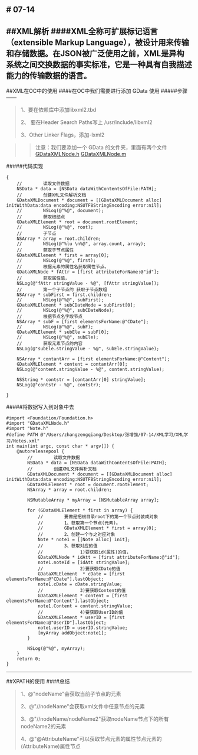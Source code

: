 $$$$# 07-14
---
##XML解析
####XML全称可扩展标记语言（extensible Markup Language），被设计用来传输和存储数据。在JSON被广泛使用之前，XML是异构系统之间交换数据的事实标准，它是一种具有自我描述能力的传输数据的语言。
---
##XML在OC中的使用
####在OC中我们需要进行添加 GData 使用
#####步骤——
>1、要在依赖库中添加libxml2.tbd 
>
>2、 要在Header Search Paths写上 /usr/include/libxml2
>
>3、Other Linker Flags，添加-lxml2

>>注意：我们要添加一个 GData 的文件夹，里面有两个文件
[GDataXMLNode.h](GDataXMLNode.h)
[GDataXMLNode.m](GDataXMLNode.m)

#####代码实现
```
{
    //        读取文件数据
    NSData * data = [NSData dataWithContentsOfFile:PATH];
    //        创建XML文件解析文档
    GDataXMLDocument * document = [[GDataXMLDocument alloc] initWithData:data encoding:NSUTF8StringEncoding error:nil];
    //        NSLog(@"%@", document);
    //        获取根结点
    GDataXMLElement * root = document.rootElement;
    //        NSLog(@"%@", root);
    //        子节点
    NSArray * array = root.children;
    //        NSLog(@"%lu \n%@", array.count, array);
    //        获取子节点属性
    GDataXMLElement * first = array[0];
    //        NSLog(@"%@", first);
    //        根据元素的属性名获取属性节点。
    GDataXMLNode * fAttr = [first attributeForName:@"id"];
    //        获取属性值，
    NSLog(@"fAttr stringValue - %@", [fAttr stringValue]);
    //        第一个子节点的 获取子节点数组
    NSArray * subFirst = first.children;
    //        NSLog(@"%@", subFirst);
    GDataXMLElement * subCDateNode = subFirst[0];
    //        NSLog(@"%@", subCDateNode);
    //        根据节点名字取节点
    NSArray * subF = [first elementsForName:@"CDate"];
    //        NSLog(@"%@", subF);
    GDataXMLElement * subEle = subF[0];
    //        NSLog(@"%@", subEle);
    //        获取元素节点的内容
    NSLog(@"subEle.stringValue - %@", subEle.stringValue);
    
    NSArray * contantArr = [first elementsForName:@"Content"];
    GDataXMLElement * content = contantArr[0];
    NSLog(@"content.stringValue - %@", content.stringValue);
    
    NSString * contstr = [contantArr[0] stringValue];
    NSLog(@"contstr - %@", contstr);

}
```
#####将数据写入到对象中去
```
#import <Foundation/Foundation.h>
#import "GDataXMLNode.h"
#import "Note.h"
#define PATH @"/Users/zhangzengqiang/Desktop/张增强/07-14/XML学习/XML学习/Notes.xml"
int main(int argc, const char * argv[]) {
    @autoreleasepool {
        //        读取文件数据
        NSData * data = [NSData dataWithContentsOfFile:PATH];
        //        创建XML文件解析文档
        GDataXMLDocument * document = [[GDataXMLDocument alloc] initWithData:data encoding:NSUTF8StringEncoding error:nil];
        GDataXMLElement * root = document.rootElement;
        NSArray * array = root.children;
        
        NSMutableArray * myArray = [NSMutableArray array];
        
        for (GDataXMLElement * first in array) {
            //        要做是把根目录root下的第一个节点封装成对象
            //        1、获取第一个节点(元素)。
            //        GDataXMLElement * first = array[0];
            //        2、创建一个与之对应对象
            Note * note1 = [[Note alloc] init];
            //        3、获取对应的值
            //              1)要获取id(属性)的值，
            GDataXMLNode * idAtt = [first attributeForName:@"id"];
            note1.noteId = [idAtt stringValue];
            //              2)要获取CDate的值
            GDataXMLElement  * cDate = [first elementsForName:@"CDate"].lastObject;
            note1.cDate = cDate.stringValue;
            //              3)要获取Content的值
            GDataXMLElement * content = [first elementsForName:@"Content"].lastObject;
            note1.Content = content.stringValue;
            //              4)要获取UserID的值
            GDataXMLElement * userID = [first elementsForName:@"UserID"].lastObject;
            note1.userID = userID.stringValue;
            [myArray addObject:note1];
        }
        
        NSLog(@"%@", myArray);
    }
    return 0;
}
```
---
##XPATH的使用
####总结
>1、@"nodeName"会获取当前子节点的元素
>
>2、@"//nodeName"会获取xml文件中任意节点的元素
>
>3、@"//nodeName/nodeName2"获取nodeName节点下的所有nodeName2的元素
>
>4、@"@AttributeName"可以获取节点元素的属性节点元素的(AttributeName)属性节点
